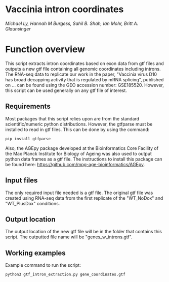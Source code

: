 # Vaccinia intron coordinates

*Michael Ly, Hannah M Burgess, Sahil B. Shah, Ian Mohr, Britt A. Glaunsinger*

# Function overview

This script extracts intron coordinates based on exon data from gtf files and outputs a new gtf file containing all genomic coordinates including introns. The RNA-seq data to replicate our work in the paper, "Vaccinia virus D10 has broad decapping activity that is regulated by mRNA splicing", published on ... can be found using the GEO accession number: GSE185520. However, this script can be used generally on any gtf file of interest.

## Requirements

Most packages that this script relies upon are from the standard scientific/numeric python distributions. However, the gtfparse must be installed to read in gtf files. This can be done by using the command:
```
pip install gtfparse
```
Also, the AGEpy package developed at the Bioinformatics Core Facility of the Max Planck Institute for Biology of Ageing was also used to output python data frames as a gtf file. The instructions to install this package can be found here: <https://github.com/mpg-age-bioinformatics/AGEpy>. 

## Input files

The only required input file needed is a gtf file. The original gtf file was created using RNA-seq data from the first replicate of the "WT_NoDox" and "WT_PlusDox" conditions.

## Output location

The output location of the new gtf file will be in the folder that contains this script. The outputted file name will be "genes_w_introns.gtf".

## Working examples

Example command to run the script:
```
python3 gtf_intron_extraction.py gene_coordinates.gtf
```
